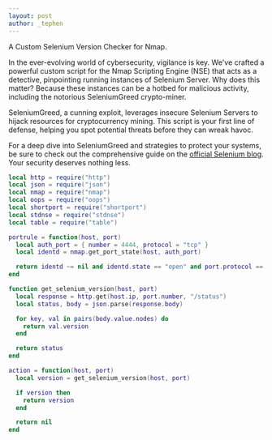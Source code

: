 ```yaml
---
layout: post
author: _tephen
---
```

A Custom Selenium Version Checker for Nmap.

In the ever-evolving world of cybersecurity, vigilance is key. We've crafted a powerful custom script for the Nmap Scripting Engine (NSE) that acts as a detective, pinpointing running instances of Selenium Server. Why does this matter? Because these instances can be a hotbed for malicious activity, including the notorious SeleniumGreed crypto-miner.

SeleniumGreed, a cunning exploit, leverages insecure Selenium Servers to hijack resources for cryptocurrency mining. This script is your first line of defense, helping you spot potential threats before they can wreak havoc.

For a deep dive into SeleniumGreed and strategies to protect your systems, be sure to check out the comprehensive guide on the [official Selenium blog](https://www.selenium.dev/blog/2024/protecting-unsecured-selenium-grid/). Your security deserves nothing less.

```lua
local http = require("http")
local json = require("json")
local nmap = require("nmap")
local oops = require("oops")
local shortport = require("shortport")
local stdnse = require("stdnse")
local table = require("table")

portrule = function(host, port)
  local auth_port = { number = 4444, protocol = "tcp" }
  local identd = nmap.get_port_state(host, auth_port)

  return identd ~= nil and identd.state == "open" and port.protocol == "tcp" and port.state == "open"
end

function get_selenium_version(host, port)
  local response = http.get(host.ip, port.number, "/status")
  local status, body = json.parse(response.body)

  for key, val in pairs(body.value.nodes) do
    return val.version
  end

  return status
end

action = function(host, port)
  local version = get_selenium_version(host, port)

  if version then
    return version
  end

  return nil
end
```

